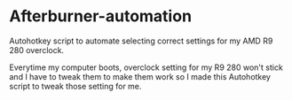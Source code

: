 # Afterburner-automation
Autohotkey script to automate selecting correct settings for my AMD R9 280 overclock.

Everytime my computer boots, overclock setting for my R9 280 won't stick and I have to tweak them to make them work so I made this Autohotkey script to tweak those setting for me.

